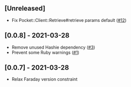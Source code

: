 ## [Unreleased]

- Fix Pocket::Client::Retrieve#retrieve params default ([#12](https://github.com/andyw8/pocket-ruby/pull/12))

## [0.0.8] - 2021-03-28

- Remove unused Hashie dependency ([#3](https://github.com/andyw8/pocket-ruby/pull/3))
- Prevent some Ruby warnings ([#1](https://github.com/andyw8/pocket-ruby/pull/1))

## [0.0.7] - 2021-03-28

- Relax Faraday version constraint
